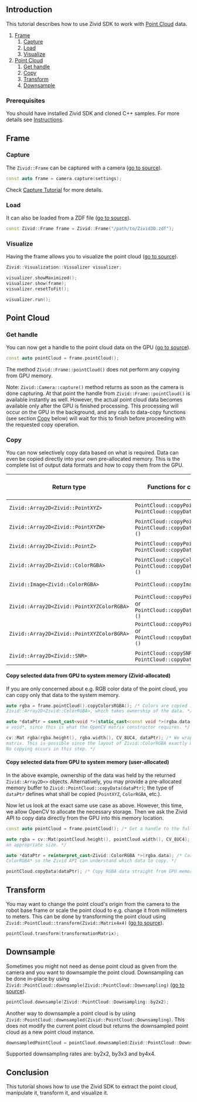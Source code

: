 
## Introduction

This tutorial describes how to use Zivid SDK to work with [Point Cloud][kb-point_cloud-url] data.

1. [Frame](#frame)
   1. [Capture](#capture)
   2. [Load](#load)
   3. [Visualize](#visualize)
3.  [Point Cloud](#point-cloud)
    1. [Get handle](#get-handle)
    2. [Copy](#copy)
    3.  [Transform](#transform)
    4. [Downsample](#downsample)

### Prerequisites

You should have installed Zivid SDK and cloned C++ samples. For more details see [Instructions][installation-instructions-url].

## Frame

### Capture

The ```Zivid::Frame``` can be captured with a camera ([go to source][frame-capture]).
```cpp
const auto frame = camera.capture(settings);
```
Check [Capture Tutorial][capture-tutorial] for more details.

### Load
It can also be loaded from a ZDF file ([go to source][frame-from-file]).
```cpp
const Zivid::Frame frame = Zivid::Frame("/path/to/Zivid3D.zdf");
```
### Visualize

Having the frame allows you to visualize the point cloud ([go to source][visualize-point-cloud]).

```cpp
Zivid::Visualization::Visualizer visualizer;

visualizer.showMaximized();
visualizer.show(frame);
visualizer.resetToFit();

visualizer.run();
```

## Point Cloud

### Get handle

You can now get a handle to the point cloud data on the GPU ([go to source][point-cloud]).
```cpp
const auto pointCloud = frame.pointCloud();
```
The method ```Zivid::Frame::pointCloud()``` does not perform any copying from GPU memory.

Note: ```Zivid::Camera::capture()``` method returns as soon as the camera is done capturing. At that point the handle from ```Zivid::Frame::pointCloud()``` is available instantly as well. However, the actual point cloud data becomes available only after the GPU is finished processing. This processing will occur on the GPU in the background, and any calls to data-copy functions (see section [Copy](#copy) below) will wait for this to finish before proceeding with the requested copy operation.

### Copy

You can now selectively copy data based on what is required. Data can even be copied directly into your own pre-allocated memory. This is the complete list of output data formats and how to copy them from the GPU.


|Return type|Functions for copying from GPU|Data per pixel|Total data copied|
|-|-|-|-|
|```Zivid::Array2D<Zivid::PointXYZ>```| ```PointCloud::copyPointsXYZ()``` or ```PointCloud::copyData<Zivid::PointXYZ>()```| 12 bytes |28 MB |
|```Zivid::Array2D<Zivid::PointXYZW>```| ```PointCloud::copyPointsXYZW()``` or ```PointCloud::copyData<Zivid::PointXYZW>()```| 16 bytes |37 MB |
|```Zivid::Array2D<Zivid::PointZ>```| ```PointCloud::copyPointsZ()``` or ```PointCloud::copyData<Zivid::PointZ>()```| 4 bytes |9 MB |
|```Zivid::Array2D<Zivid::ColorRGBA>```| ```PointCloud::copyColorsRGBA()``` or ```PointCloud::copyData<Zivid::ColorRGBA>()```| 4 bytes |9 MB |
|```Zivid::Image<Zivid::ColorRGBA>```| ```PointCloud::copyImageRGBA()```| 4 bytes |9 MB |
|```Zivid::Array2D<Zivid::PointXYZColorRGBA>```| ```PointCloud::copyPointsXYZColorsRGBA()``` or ```PointCloud::copyData<PointXYZColorRGBA>()```| 16 bytes |37 MB |
|```Zivid::Array2D<Zivid::PointXYZColorBGRA>```| ```PointCloud::copyPointsXYZColorsBGRA()``` or ```PointCloud::copyData<PointXYZColorBGRA>()```| 16 bytes |37 MB |
|```Zivid::Array2D<Zivid::SNR>```| ```PointCloud::copySNRs()``` or ```PointCloud::copyData<Zivid::SNR>()```| 4 bytes |9 MB |

#### Copy selected data from GPU to system memory (Zivid-allocated)

If you are only concerned about e.g. RGB color data of the point cloud, you can copy only that data to the system memory.
```cpp
auto rgba = frame.pointCloud().copyColorsRGBA(); /* Colors are copied from the GPU and into a
Zivid::Array2D<Zivid::ColorRGBA>, which takes ownership of the data. */

auto *dataPtr = const_cast<void *>(static_cast<const void *>(rgba.data())); /* Cast the data pointer as
a void*, since this is what the OpenCV matrix constructor requires. */

cv::Mat rgba(rgba.height(), rgba.width(), CV_8UC4, dataPtr); /* We wrap this block of data in an OpenCV
matrix. This is possible since the layout of Zivid::ColorRGBA exactly matches the layout of CV_8UC4.
No copying occurs in this step. */
```

####  Copy selected data from GPU to system memory (user-allocated)

In the above example, ownership of the data was held by the returned ```Zivid::Array2D<>``` objects. Alternatively, you may provide a pre-allocated memory buffer to ```Zivid::PointCloud::copyData(dataPtr)```; the type of ```dataPtr``` defines what shall be copied (```PointXYZ```, ```ColorRGBA```, etc.).

Now let us look at the exact same use case as above. However, this time, we allow OpenCV to allocate the necessary storage. Then we ask the Zivid API to copy data directly from the GPU into this memory location.

```cpp
const auto pointCloud = frame.pointCloud(); /* Get a handle to the full point cloud on the GPU. */

auto rgba = cv::Mat(pointCloud.height(), pointCloud.width(), CV_8UC4); /* Allocate an OpenCV matrix with
an appropriate size. */

auto *dataPtr = reinterpret_cast<Zivid::ColorRGBA *>(rgba.data); /* Cast the OpenCV data pointer to
ColorRGBA* so the Zivid API can understand which data to copy. */

pointCloud.copyData(dataPtr); /* Copy RGBA data straight from GPU memory into the OpenCV memory buffer. */
```

## Transform

You may want to change the point cloud's origin from the camera to the robot base frame or scale the point cloud to e.g. change it from millimeters to meters. This can be done by transforming the point cloud using ```Zivid::PointCloud::transform(Zivid::Matrix4x4)``` ([go to source][transform]).

```cpp
pointCloud.transform(transformationMatrix);
```

## Downsample

Sometimes you might not need as dense point cloud as given from the camera and you want to downsample the point cloud. Downsampling can be done in-place by using ```Zivid::PointCloud::downsample(Zivid::PointCloud::Downsampling)``` ([go to source][downsample]).

```cpp
pointCloud.downsample(Zivid::PointCloud::Downsampling::by2x2);
```
Another way to downsample a point cloud is by using ```Zivid::PointCloud::downsampled(Zivid::PointCloud::Downsampling)```. This does not modify the current point cloud but returns the downsampled point cloud as a new point cloud instance. 

```cpp
downsampledPointCloud = pointCloud.downsampled(Zivid::PointCloud::Downsampling::by2x2);
```

Supported downsampling rates are: by2x2, by3x3 and by4x4.

## Conclusion

This tutorial shows how to use the Zivid SDK to extract the point cloud, manipulate it, transform it, and visualize it.

[//]: ### "Recommended further reading"

[installation-instructions-url]: ../../README.md#instructions
[frame-from-file]:Basic/FileFormats/ReadIterateZDF/ReadIterateZDF.cpp#L15-L17
[frame-capture]:../Camera/Basic/Capture/Capture.cpp#L28
[capture-tutorial]:../Camera/Basic/CaptureTutorial.md#L158
[point-cloud]:Advanced/Downsample/Downsample.cpp#L181
[transform]:Advanced/MultiCamera/StitchByTransformationFromZDF/StitchByTransformationFromZDF.cpp#L148
[downsample]:Advanced/Downsample/Downsample.cpp#L45
[visualize-point-cloud]:Basic/Visualization/CaptureVis3D/CaptureVis3D.cpp#L26-L35
[kb-point_cloud-url]: https://support.zivid.com/latest/rst/reference-articles/zivid-3d-camera-technology/point-cloud-structure-and-output-formats.html

